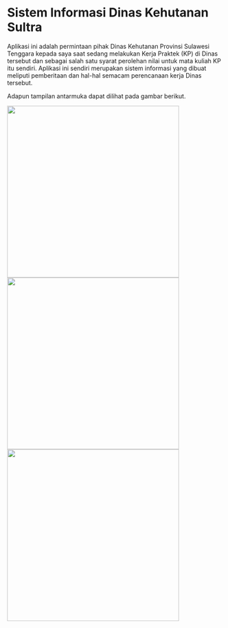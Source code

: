 Sistem Informasi Dinas Kehutanan Sultra
============

Aplikasi ini adalah permintaan pihak Dinas Kehutanan Provinsi Sulawesi Tenggara kepada saya saat sedang melakukan Kerja Praktek (KP) di Dinas tersebut dan sebagai salah satu syarat perolehan nilai untuk mata kuliah KP itu sendiri. 
Aplikasi ini sendiri merupakan sistem informasi yang dibuat meliputi pemberitaan dan hal-hal semacam perencanaan kerja Dinas tersebut.

Adapun tampilan antarmuka dapat dilihat pada gambar berikut. 

<img src="https://user-images.githubusercontent.com/28889777/71566953-8df22700-2af6-11ea-9c8e-16c8c6c9cf0a.png"  width="400" />
<img src="https://user-images.githubusercontent.com/28889777/71567185-158c6580-2af8-11ea-98f0-1d84c3eba178.png"  width="400" />
<img src="https://user-images.githubusercontent.com/28889777/71567212-3fde2300-2af8-11ea-8e31-a3a1795782ad.png"  width="400" />
